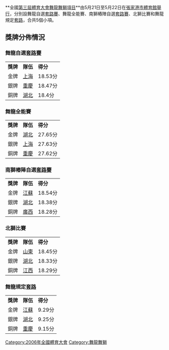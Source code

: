 **全國[第三屆體育大會](../Page/第三屆全國體育大會.md "wikilink")[舞龍舞獅項目](../Page/舞龍舞獅.md "wikilink")**由5月21日至5月22日在[張家港市體育館舉行](../Page/張家港市體育館.md "wikilink")，分別設舞龍自選[套路賽](../Page/套路.md "wikilink")、舞龍全能賽、南獅樁陣自選[套路賽](../Page/套路.md "wikilink")、北獅比賽和舞龍規定[套路](../Page/套路.md "wikilink")，合共5個小項。

## 獎牌分佈情況

### 舞龍自選[套路賽](../Page/套路.md "wikilink")

|        |                                |        |
| ------ | ------------------------------ | ------ |
| **獎牌** | **隊伍**                         | **得分** |
| 金牌     | [上海](../Page/上海.md "wikilink") | 18.53分 |
| 銀牌     | [重慶](../Page/重慶.md "wikilink") | 18.47分 |
| 銅牌     | [湖北](../Page/湖北.md "wikilink") | 18.4分  |

### 舞龍全能賽

|        |                                |        |
| ------ | ------------------------------ | ------ |
| **獎牌** | **隊伍**                         | **得分** |
| 金牌     | [湖北](../Page/湖北.md "wikilink") | 27.65分 |
| 銀牌     | [上海](../Page/上海.md "wikilink") | 27.63分 |
| 銅牌     | [重慶](../Page/重慶.md "wikilink") | 27.62分 |

### 南獅樁陣自選[套路賽](../Page/套路.md "wikilink")

|        |                                |        |
| ------ | ------------------------------ | ------ |
| **獎牌** | **隊伍**                         | **得分** |
| 金牌     | [江蘇](../Page/江蘇.md "wikilink") | 18.54分 |
| 銀牌     | [湖北](../Page/湖北.md "wikilink") | 18.38分 |
| 銅牌     | [廣西](../Page/廣西.md "wikilink") | 18.28分 |

### 北獅比賽

|        |                                |        |
| ------ | ------------------------------ | ------ |
| **獎牌** | **隊伍**                         | **得分** |
| 金牌     | [山東](../Page/山東.md "wikilink") | 18.45分 |
| 銀牌     | [湖北](../Page/湖北.md "wikilink") | 18.33分 |
| 銅牌     | [江西](../Page/江西.md "wikilink") | 18.29分 |

### 舞龍規定[套路](../Page/套路.md "wikilink")

|        |                                |        |
| ------ | ------------------------------ | ------ |
| **獎牌** | **隊伍**                         | **得分** |
| 金牌     | [江蘇](../Page/江蘇.md "wikilink") | 9.29分  |
| 銀牌     | [湖北](../Page/湖北.md "wikilink") | 9.25分  |
| 銅牌     | [重慶](../Page/重慶.md "wikilink") | 9.15分  |

[Category:2006年全國體育大會](https://zh.wikipedia.org/wiki/Category:2006年全國體育大會 "wikilink")
[Category:舞龍舞獅](https://zh.wikipedia.org/wiki/Category:舞龍舞獅 "wikilink")